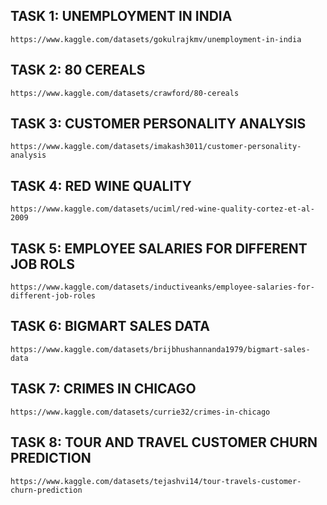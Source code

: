 ## TASK 1: UNEMPLOYMENT IN INDIA
  ```
  https://www.kaggle.com/datasets/gokulrajkmv/unemployment-in-india
  ```
## TASK 2: 80 CEREALS
  ```
  https://www.kaggle.com/datasets/crawford/80-cereals
  ```
## TASK 3: CUSTOMER PERSONALITY ANALYSIS
  ```
  https://www.kaggle.com/datasets/imakash3011/customer-personality-analysis
  ```
## TASK 4: RED WINE QUALITY
  ```
  https://www.kaggle.com/datasets/uciml/red-wine-quality-cortez-et-al-2009
  ```
## TASK 5: EMPLOYEE SALARIES FOR DIFFERENT JOB ROLS
  ```
  https://www.kaggle.com/datasets/inductiveanks/employee-salaries-for-different-job-roles
  ```
## TASK 6: BIGMART SALES DATA
  ```
  https://www.kaggle.com/datasets/brijbhushannanda1979/bigmart-sales-data
  ```
## TASK 7: CRIMES IN CHICAGO
  ```
  https://www.kaggle.com/datasets/currie32/crimes-in-chicago
  ```
## TASK 8: TOUR AND TRAVEL CUSTOMER CHURN PREDICTION
  ```
  https://www.kaggle.com/datasets/tejashvi14/tour-travels-customer-churn-prediction
  ```
